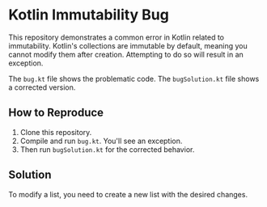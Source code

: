 # Kotlin Immutability Bug

This repository demonstrates a common error in Kotlin related to immutability.  Kotlin's collections are immutable by default, meaning you cannot modify them after creation.  Attempting to do so will result in an exception.

The `bug.kt` file shows the problematic code. The `bugSolution.kt` file shows a corrected version.

## How to Reproduce

1. Clone this repository.
2. Compile and run `bug.kt`.  You'll see an exception.
3. Then run `bugSolution.kt` for the corrected behavior.

## Solution

To modify a list, you need to create a new list with the desired changes.